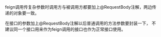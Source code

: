 feign调用传复杂参数时调用方与被调用方都要加上@RequestBody注解，两边传递的对象要一致。

在接口的参数加上@RequestBody注解以后普通调用的方法参数要封装一下，
不建议同一个接口用来作为feign调用的接口也作为正常接口使用。